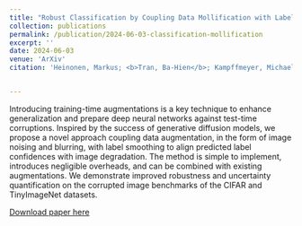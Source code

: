 ```yaml
---
title: "Robust Classification by Coupling Data Mollification with Label Smoothing"
collection: publications
permalink: /publication/2024-06-03-classification-mollification
excerpt: ''
date: 2024-06-03
venue: 'ArXiv'
citation: 'Heinonen, Markus; <b>Tran, Ba-Hien</b>; Kampffmeyer, Michael; Filippone, Maurizio. Robust Classification by Coupling Data Mollification with Label Smoothing. ArXiv preprint, 2024.'


---
```

Introducing training-time augmentations is a key technique to enhance generalization and prepare deep neural networks against test-time corruptions. Inspired by the success of generative diffusion models, we propose a novel approach coupling data augmentation, in the form of image noising and blurring, with label smoothing to align predicted label confidences with image degradation. The method is simple to implement, introduces negligible overheads, and can be combined with existing augmentations. We demonstrate improved robustness and uncertainty quantification on the corrupted image benchmarks of the CIFAR and TinyImageNet datasets.


[Download paper here](https://arxiv.org/pdf/2406.01494)